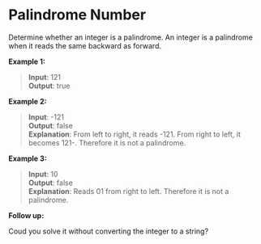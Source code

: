# Palindrome Number

Determine whether an integer is a palindrome. An integer is a palindrome when it reads the same backward as forward.

**Example 1:**

> **Input**: 121  
> **Output**: true 

**Example 2:**
> **Input**: -121  
> **Output**: false   
> **Explanation**: From left to right, it reads -121. From right to left, it becomes 121-. Therefore it is not a palindrome.

**Example 3:**

> **Input**: 10  
> **Output**: false  
> **Explanation**: Reads 01 from right to left. Therefore it is not a palindrome.

**Follow up:**

Coud you solve it without converting the integer to a string?
